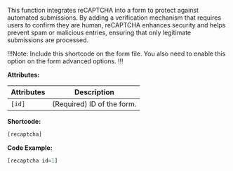 This function integrates reCAPTCHA into a form to protect against automated submissions. By adding a verification mechanism that requires users to confirm they are human, reCAPTCHA enhances security and helps prevent spam or malicious entries, ensuring that only legitimate submissions are processed.

!!!Note:
Include this shortcode on the form file. You also need to enable this option on the form advanced options.
!!!

**Attributes:**

**Attributes** | **Description** 
:--- | ---
```[id]```| (Required) ID of the form.

**Shortcode:**

```js
[recaptcha]
```

**Code Example:**
 
```js
[recaptcha id=1]
```